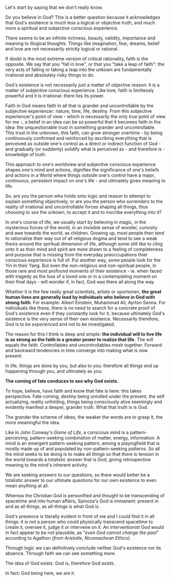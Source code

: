 Let's start by saying that we don't really know.

Do you believe in God?
This is a better question because it acknowledges that God's existence is much less a logical or objective truth, and much more a spiritual and subjective conscious experience.

There seems to be an infinite richness, beauty, validity, importance and meaning to illogical thoughts.
Things like imagination, fear, dreams, belief and love are not necessarily strictly logical or rational.

If doubt is the most extreme version of critical rationality, faith is the opposite.
We say that you "fall in love", or that you "take a leap of faith": the very acts of falling or taking a leap into the unkown are fundamentally irrational and absolutely risky things to do.

God's existence is not necessarily just a matter of objective reason: it is a matter of subjective conscious experience.
Like love, faith is limitlessly powerful and it is irrational: there lies its power.

Faith in God means faith in all that is grander and uncontrollable by the subjective experiencer: nature, time, life, destiny.
From this subjective experiencer's point of view - which is necessarily the only true point of view for me -, a belief in an idea can be so powerful that it becomes faith in the idea: the unquestionable trust in something grander and uncontrollable.
This trust in the unknown, this faith, can grow stronger overtime - by being continuously confirmed and reinforced by ascribing everything that is perceived as outside one's control as a direct or indirect function of God - and gradually (or suddenly) solidify what is perceived as - and therefore is - knowledge of truth.

This approach to one's worldview and subjective conscious experience shapes one's mind and actions, dignifies the significance of one's beliefs and actions in a World where things outside one's control have a major, continuous, persistent impact on one's life - and ultimately gives meaning to life.

So, are you the person who holds onto logic and reason to attempt to explain something objectively, or are you the person who surrenders to the reality of irrational and uncontrollable forces shaping all things, thus *choosing to see* the unkown, to accept it and to inscribe everything into it?

In one's course of life, we usually start by believing in magic, in the mysterious forces of the world, in an invisible sense of wonder, curiosity and awe towards the world, as children.
Growing up, most people then tend to rationalize their way out of all religious dogma and tend to see a weak thesis around the spiritual dimension of life, although some still like to cling onto it as their mind and spirit are more drawn to a feeling of completeness and purpose that is missing from the everyday preoccupations thier conscious experience is full of. Put another way, some people look for the Yin in their Yang.
But even the non-religious and non-spiritual people, in those rare and most profound moments of their existence - ie. when faced with tragedy as the loss of a loved one or in a contemplating moment on their final days - will wonder if, in fact, God was there all along the way.

Whether it is the few really great scientists, artists or sportsmen, **the great human lives are generally lead by individuals who believe in God with strong faith**.
For example: Albert Einstein, Muhammad Ali, Ayrton Senna.
For individuals like these, there is no need to search for a concrete proof of God's existence even if they constantly look for it, because ultimately God's existence is the very sense of their own existence.
Necessarily therefore, God is to be *experienced* and not to be investigated.

The reason for this I think is deep and simple: **the individual will to live life is as strong as the faith in a greater power to realize that life**.
The will equals the faith. Controllables and uncontrollables mesh together.
Forward and backward tendencies in time converge into making what is now present.

In life, things are done by you, but also to you: therefore all things end up happening through you, and ultimately as you.

**The coming of fate conduces to see why God exists.**

To hope, believe, have faith and know that fate is here: this takes perspective.
Fate coming, destiny being unrolled under the present, the self actualizing, reality unfolding, things being consciously alive seemingly and evidently manifest a deeper, grander truth.
What that truth is is God.

The grander the scheme of ideas, the weaker the words are to grasp it, the more meaningful the idea.

Like in John Conway's *Game of Life*, a conscious mind is a pattern-perceiving, pattern-seeking combination of matter, energy, information.
A mind is an emergent pattern-seeking pattern, among a playingfield that is mostly made up of and populated by non-pattern-seeking patterns.
So all the mind seeks to be doing is to make all things so that there is tension in the world towards a totalistic answer that is God, giving retrospective meaning to the mind's inherent activity.

We are seeking answers to our questions, so there would better be a totalistic answer to our ultimate questions for our own existence to even mean anything at all.

Whereas the Christian God is personified and thought to be transcending of spacetime and into human affairs, Spinoza's God is immanent: present in and as all things, as all-things is what God is.

God's presence is literally evident in front of me and I could find it in all things: it is not a person who could phyisically transcend spacetime to create it, oversee it, judge it or intervene on it.
An interventionist God would in fact appear to be not plausible, as "*even God cannot change the past*" according to Agathon *(from Aristotle, Nicomachean Ethics)*.

Through logic we can definitively conclude neither God's existence nor its absence.
Through faith we can see something more.

The idea of God exists.
God is, therefore God exists.

In fact: God being here, we are it.
